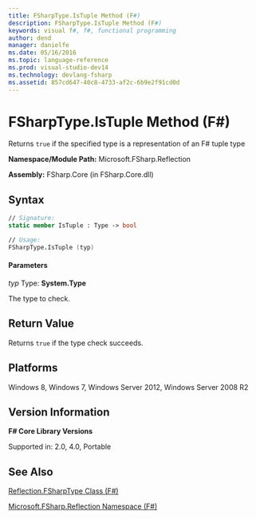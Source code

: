 ```yaml
---
title: FSharpType.IsTuple Method (F#)
description: FSharpType.IsTuple Method (F#)
keywords: visual f#, f#, functional programming
author: dend
manager: danielfe
ms.date: 05/16/2016
ms.topic: language-reference
ms.prod: visual-studio-dev14
ms.technology: devlang-fsharp
ms.assetid: 857cd647-40c8-4733-af2c-6b9e2f91cd0d 
---
```


# FSharpType.IsTuple Method (F#)

Returns `true` if the specified type is a representation of an F# tuple type

**Namespace/Module Path:** Microsoft.FSharp.Reflection

**Assembly:** FSharp.Core (in FSharp.Core.dll)


## Syntax

```fsharp
// Signature:
static member IsTuple : Type -> bool

// Usage:
FSharpType.IsTuple (typ)
```

#### Parameters
*typ*
Type: **System.Type**


The type to check.

## Return Value

Returns `true` if the type check succeeds.

## Platforms
Windows 8, Windows 7, Windows Server 2012, Windows Server 2008 R2


## Version Information
**F# Core Library Versions**

Supported in: 2.0, 4.0, Portable

## See Also
[Reflection.FSharpType Class &#40;F&#35;&#41;](Reflection.FSharpType-Class-%5BFSharp%5D.md)

[Microsoft.FSharp.Reflection Namespace &#40;F&#35;&#41;](Microsoft.FSharp.Reflection-Namespace-%5BFSharp%5D.md)